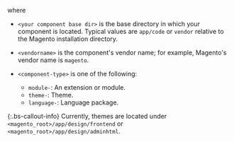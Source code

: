 where

*  `<your component base dir>` is the base directory in which your component is located. Typical values are `app/code` or `vendor` relative to the Magento installation directory.
*  `<vendorname>` is the component's vendor name; for example, Magento's vendor name is `magento`.
*  `<component-type>` is one of the following:

   *  `module-`: An extension or module.
   *  `theme-`: Theme.
   *  `language-`: Language package.

{:.bs-callout-info}
Currently, themes are located under `<magento_root>/app/design/frontend` or `<magento_root>/app/design/adminhtml`.
